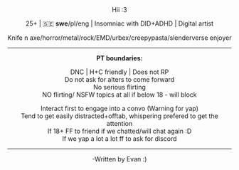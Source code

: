 <div align="center">
    Hii :3
<p>25+ | 🇸🇪 <b>swe</b>/pl/eng | Insomniac with DID+ADHD | Digital artist<p>Knife n axe/horror/metal/rock/EMD/urbex/creepypasta/slenderverse enjoyer</p>

 <hr><b>PT boundaries:</b>
  <p>DNC | H+C friendly | Does not RP
<br>Do not ask for alters to come forward
<br>No serious flirting
<br>NO flirting/ NSFW topics at all if below 18 - will block
  <p>Interact first to engage into a convo (Warning for yap)
<br>Tend to get easily distracted+offtab, whispering prefered to get the attention
<br>If 18+ FF to friend if we chatted/will chat again :D
<br>If we yap a lot a lot ff to ask for discord
      <hr>
<p>-Written by Evan :)
</div>
